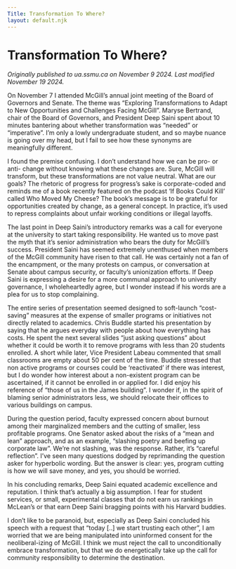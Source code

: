 ```yaml
---
Title: Transformation To Where?
layout: default.njk
---
```

# Transformation To Where?

*Originally published to ua.ssmu.ca on November 9 2024. Last modified November 19 2024.*

On November 7 I attended McGill’s annual joint meeting of the Board of Governors and Senate. The theme was “Exploring Transformations to Adapt to New Opportunities and Challenges Facing McGill”. Maryse Bertrand, chair of the Board of Governors, and President Deep Saini spent about 10 minutes bantering about whether transformation was “needed” or “imperative”. I’m only a lowly undergraduate student, and so maybe nuance is going over my head, but I fail to see how these synonyms are meaningfully different.

I found the premise confusing. I don’t understand how we can be pro- or anti- change without knowing what these changes are. Sure, McGill will transform, but these transformations are not value neutral. What are our goals? The rhetoric of progress for progress’s sake is corporate-coded and reminds me of a book recently featured on the podcast ‘If Books Could Kill’ called Who Moved My Cheese? The book’s message is to be grateful for opportunities created by change, as a general concept. In practice, it’s used to repress complaints about unfair working conditions or illegal layoffs.

The last point in Deep Saini’s introductory remarks was a call for everyone at the university to start taking responsibility. He wanted us to move past the myth that it’s senior administration who bears the duty for McGill’s success. President Saini has seemed extremely unenthused when members of the McGill community have risen to that call. He was certainly not a fan of the encampment, or the many protests on campus, or conversation at Senate about campus security, or faculty’s unionization efforts. If Deep Saini is expressing a desire for a more communal approach to university governance, I wholeheartedly agree, but I wonder instead if his words are a plea for us to stop complaining.

The entire series of presentation seemed designed to soft-launch “cost-saving” measures at the expense of smaller programs or initiatives not directly related to academics. Chris Buddle started his presentation by saying that he argues everyday with people about how everything has costs. He spent the next several slides “just asking questions” about whether it could be worth it to remove programs with less than 20 students enrolled. A short while later, Vice President Labeau commented that small classrooms are empty about 50 per cent of the time. Buddle stressed that non active programs or courses could be ‘reactivated’ if there was interest, but I do wonder how interest about a non-existent program can be ascertained, if it cannot be enrolled in or applied for. I did enjoy his reference of “those of us in the James building”. I wonder if, in the spirit of blaming senior administrators less, we should relocate their offices to various buildings on campus.

During the question period, faculty expressed concern about burnout among their marginalized members and the cutting of smaller, less profitable programs. One Senator asked about the risks of a “mean and lean” approach, and as an example, “slashing poetry and beefing up corporate law”. We’re not slashing, was the response. Rather, it’s “careful reflection”. I’ve seen many questions dodged by reprimanding the question asker for hyperbolic wording. But the answer is clear: yes, program cutting is how we will save money, and yes, you should be worried.

In his concluding remarks, Deep Saini equated academic excellence and reputation. I think that’s actually a big assumption. I fear for student services, or small, experimental classes that do not earn us rankings in McLean’s or that earn Deep Saini bragging points with his Harvard buddies.

I don’t like to be paranoid, but, especially as Deep Saini concluded his speech with a request that “today [..] we start trusting each other”, I am worried that we are being manipulated into uninformed consent for the neoliberal-izing of McGill. I think we must reject the call to unconditionally embrace transformation, but that we do energetically take up the call for community responsibility to determine the destination.

